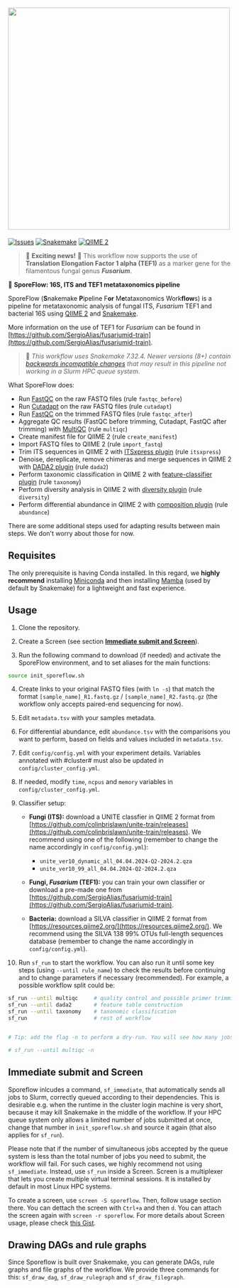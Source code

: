 # <img src="./.img/sf_negative.png" width="500">

[![Issues](https://img.shields.io/github/issues/SergioAlias/sporeflow?label=Issues)](https://github.com/SergioAlias/sporeflow/issues)
[![Snakemake](https://img.shields.io/badge/Snakemake-7.32.4-5442a6.svg)](https://snakemake.github.io)
[![QIIME 2](https://img.shields.io/badge/QIIME2-2024.2-e5b611.svg)](https://qiime2.org/)

> 🎉 **Exciting news!** 🎉 This workflow now supports the use of **Translation Elongation Factor 1 alpha (TEF1)** as a marker gene for the filamentous fungal genus ***Fusarium***.

🦠 **SporeFlow: 16S, ITS and TEF1 metataxonomics pipeline**

SporeFlow (**S**nakemake **P**ipeline F**or** M**e**tataxonomics Work**flow**s) is a pipeline for metataxonomic analysis of fungal ITS, *Fusarium* TEF1 and bacterial 16S using [QIIME 2](https://qiime2.org/) and [Snakemake](https://snakemake.readthedocs.io/en/v7.32.2/).

More information on the use of TEF1 for *Fusarium* can be found in [https://github.com/SergioAlias/fusariumid-train](https://github.com/SergioAlias/fusariumid-train).

>🐍 *This workflow uses Snakemake 7.32.4. Newer versions (8+) contain [backwards incompatible changes](https://snakemake.readthedocs.io/en/stable/getting_started/migration.html) that may result in this pipeline not working in a Slurm HPC queue system.*

What SporeFlow does:

- Run [FastQC](https://www.bioinformatics.babraham.ac.uk/projects/fastqc/) on the raw FASTQ files (rule `fastqc_before`)
- Run [Cutadapt](https://cutadapt.readthedocs.io/en/v4.6/) on the raw FASTQ files (rule `cutadapt`)
- Run [FastQC](https://www.bioinformatics.babraham.ac.uk/projects/fastqc/) on the trimmed FASTQ files (rule `fastqc_after`)
- Aggregate QC results (FastQC before trimming, Cutadapt, FastQC after trimming) with [MultiQC](https://multiqc.info/) (rule `multiqc`)
- Create manifest file for QIIME 2 (rule `create_manifest`)
- Import FASTQ files to QIIME 2 (rule `import_fastq`)
- Trim ITS sequences in QIIME 2 with [ITSxpress plugin](https://forum.qiime2.org/t/q2-itsxpress-a-tutorial-on-a-qiime-2-plugin-to-trim-its-sequences/5780) (rule `itsxpress`)
- Denoise, dereplicate, remove chimeras and merge sequences in QIIME 2 with [DADA2 plugin](https://docs.qiime2.org/2024.2/plugins/available/dada2/) (rule `dada2`)
- Perform taxonomic classification in QIIME 2 with [feature-classifier plugin](https://library.qiime2.org/plugins/q2-feature-classifier/3/) (rule `taxonomy`)
- Perform diversity analysis in QIIME 2 with [diversity plugin](https://docs.qiime2.org/2024.2/plugins/available/diversity/) (rule `diversity`)
- Perform differential abundance in QIIME 2 with [composition plugin](https://docs.qiime2.org/2024.2/plugins/available/composition/) (rule `abundance`)

There are some additional steps used for adapting results between main steps. We don't worry about those for now.

## Requisites

The only prerequisite is having Conda installed. In this regard, we **highly recommend** installing [Miniconda](https://docs.anaconda.com/free/miniconda/index.html) and then installing [Mamba](https://anaconda.org/conda-forge/mamba) (used by default by Snakemake) for a lightweight and fast experience.

## Usage

1. Clone the repository.

2. Create a Screen (see section [**Immediate submit and Screen**](#immediate-submit-and-screen)).

3. Run the following command to download (if needed) and activate the SporeFlow environment, and to set aliases for the main functions:
```bash
source init_sporeflow.sh
```

4. Create links to your original FASTQ files (with `ln -s`) that match the format `[sample_name]_R1.fastq.gz` / `[sample_name]_R2.fastq.gz` (the workflow only accepts paired-end sequencing for now).

5. Edit `metadata.tsv` with your samples metadata.

6.  For differential abundance, edit `abundance.tsv` with the comparisons you want to perform, based on fields and values included in `metadata.tsv`.

7. Edit `config/config.yml` with your experiment details. Variables annotated with #cluster# must also be updated in `config/cluster_config.yml`.

8. If needed, modify `time`, `ncpus` and `memory` variables in `config/cluster_config.yml`.

9. Classifier setup:
   - **Fungi (ITS):** download a UNITE classfier in QIIME 2 format from [https://github.com/colinbrislawn/unite-train/releases](https://github.com/colinbrislawn/unite-train/releases). We recommend using one of the following (remember to change the name accordingly in `config/config.yml`):
     - `unite_ver10_dynamic_all_04.04.2024-Q2-2024.2.qza`
     - `unite_ver10_99_all_04.04.2024-Q2-2024.2.qza`

   - **Fungi, *Fusarium* (TEF1):** you can train your own classifier or download a pre-made one from [https://github.com/SergioAlias/fusariumid-train](https://github.com/SergioAlias/fusariumid-train).

   - **Bacteria:** download a SILVA classifier in QIIME 2 format from [https://resources.qiime2.org/](https://resources.qiime2.org/). We recommend using the SILVA 138 99% OTUs full-length sequences database (remember to change the name accordingly in `config/config.yml`).

10. Run `sf_run` to start the workflow. You can also run it until some key steps (using `--until rule_name`) to check the results before continuing and to change parameters if necessary (recommended). For example, a possible workflow split could be:
```bash
sf_run --until multiqc     # quality control and possible primer trimming
sf_run --until dada2       # feature table construction
sf_run --until taxonomy    # taxonomic classification
sf_run                     # rest of workflow


# Tip: add the flag -n to perform a dry-run. You will see how many jobs will be executed without actually running the workflow. Example:

# sf_run --until multiqc -n
```

## Immediate submit and Screen

Sporeflow inlcudes a command, `sf_immediate`, that automatically sends all jobs to Slurm, correctly queued according to their dependencies. This is desirable e.g. when the runtime in the cluster login machine is very short, because it may kill Snakemake in the middle of the workflow. If your HPC queue system only allows a limited number of jobs submitted at once, change that number in `init_sporeflow.sh` and source it again (that also applies for `sf_run`).

Please note that if the number of simultaneous jobs accepted by the queue system is less than the total number of jobs you need to submit, the workflow will fail. For such cases, we highly recommend not using `sf_immediate`. Instead, use `sf_run` inside a Screen. Screen is a multiplexer that lets you create multiple virtual terminal sessions. It is installed by default in most Linux HPC systems.

To create a screen, use `screen -S sporeflow`. Then, follow usage section there. You can dettach the screen with `Ctrl+a` and then `d`. You can attach the screen again with `screen -r sporeflow`. For more details about Screen usage, please check [this Gist](https://gist.github.com/jctosta/af918e1618682638aa82).

## Drawing DAGs and rule graphs

Since Sporeflow is built over Snakemake, you can generate DAGs, rule graphs and file graphs of the workflow. We provide three commands for this: `sf_draw_dag`, `sf_draw_rulegraph` and `sf_draw_filegraph`.